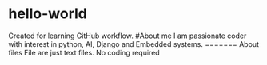 # hello-world
Created for learning GitHub workflow. 
#About me 
I am passionate coder with interest in python, AI, Django and Embedded systems.
======= About files 
File are just text files. No coding required
